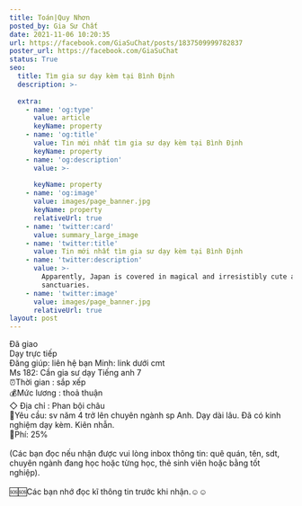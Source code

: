 ```yaml
---
title: Toán|Quy Nhơn
posted_by: Gia Sư Chất
date: 2021-11-06 10:20:35
url: https://facebook.com/GiaSuChat/posts/1837509999782837
poster_url: https://facebook.com/GiaSuChat
status: True
seo:
  title: Tìm gia sư dạy kèm tại Bình Định
  description: >-
    
  extra:
    - name: 'og:type'
      value: article
      keyName: property
    - name: 'og:title'
      value: Tin mới nhất tìm gia sư dạy kèm tại Bình Định
      keyName: property
    - name: 'og:description'
      value: >-
        
      keyName: property
    - name: 'og:image'
      value: images/page_banner.jpg
      keyName: property
      relativeUrl: true
    - name: 'twitter:card'
      value: summary_large_image
    - name: 'twitter:title'
      value: Tin mới nhất tìm gia sư dạy kèm tại Bình Định
    - name: 'twitter:description'
      value: >-
        Apparently, Japan is covered in magical and irresistibly cute animal
        sanctuaries.
    - name: 'twitter:image'
      value: images/page_banner.jpg
      relativeUrl: true
layout: post
---
```

Đã giao<br>Dạy trực tiếp<br>Đăng giúp: liên hệ bạn Minh: link dưới cmt<br>Ms 182: Cần gia sư dạy Tiếng anh 7<br>⏰Thời gian : sắp xếp<br>💰Mức lương : thoả thuận<br>◇ Địa chỉ : Phan bội châu<br>📒Yêu cầu: sv năm 4 trở lên chuyên ngành sp Anh. Dạy dài lâu. Đã có kinh nghiệm dạy kèm. Kiên nhẫn.<br>💸Phí: 25%<br><br>(Các bạn đọc nếu nhận được vui lòng inbox thông tin: quê quán, tên, sdt, chuyên ngành đang học hoặc từng học, thẻ sinh viên hoặc bằng tốt nghiệp).<br><br>🆘🆘Các bạn nhớ đọc kĩ thông tin trước khi nhận.☺️☺️
